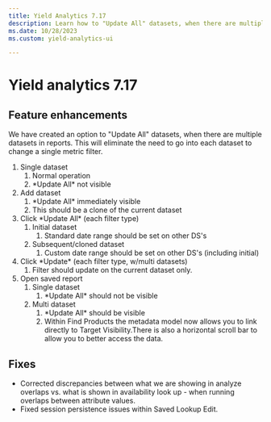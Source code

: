 ```yaml
---
title: Yield Analytics 7.17
description: Learn how to "Update All" datasets, when there are multiple datasets in reports.
ms.date: 10/28/2023
ms.custom: yield-analytics-ui

---
```



# Yield analytics 7.17

## Feature enhancements

We have created an option to "Update All" datasets, when there are
multiple datasets in reports. This will eliminate the need to go into
each dataset to change a single metric filter.

1. Single dataset
    1. Normal operation
    1. \*Update All\* not visible
1. Add dataset
    1. \*Update All\* immediately visible
    1. This should be a clone of the current dataset
1. Click \*Update All\* (each filter type)
    1. Initial dataset
        1. Standard date range should be set on other DS's
    1. Subsequent/cloned dataset
        1. Custom date range should be set on other DS's (including
            initial)
1. Click \*Update\* (each filter type, w/multi datasets)
    1. Filter should update on the current dataset only.
1. Open saved report
    1. Single dataset
        1. \*Update All\* should not be visible
    1. Multi dataset
        1. \*Update All\* should be visible
        1. Within Find Products the metadata model now allows you to link directly to Target Visibility.There is also a horizontal scroll bar to allow you to better access the data.

## Fixes

- Corrected discrepancies between what we are showing in analyze
  overlaps vs. what is shown in availability look up - when running
  overlaps between attribute values.
- Fixed session persistence issues within Saved Lookup Edit.
